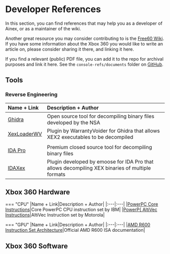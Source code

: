 # Developer References

In this section, you can find references that may help you as a developer of Ainex, or as a maintainer of the wiki.

Another great resource you may consider contributing to is the [Free60 Wiki](http://free60project.github.io/wiki).
If you have some information about the Xbox 360 you would like to write an article on,
please consider sharing it there, and linking it here.

If you find a relevant (public) PDF file, you can add it to the repo for archival purposes and link it here.
See the `console-refs/documents` folder on [GitHub](https://github.com/ainex-project/wiki).

<!--- Keep in mind Ainex's contribution rules. Do not link to or attempt to add leaked private documents, such as the XDK to this Wiki. -->

## Tools

### Reverse Engineering
|Name + Link|Description + Author|
|:----------------------------|:---|
|[Ghidra](https://github.com/NationalSecurityAgency/ghidra)|Open source tool for decompiling binary files developed by the NSA|
|[XexLoaderWV](https://github.com/zeroKilo/XEXLoaderWV)|Plugin by WarrantyVoider for Ghidra that allows XEX2 executables to be decompiled|
||
|[IDA Pro](https://hex-rays.com/IDA-pro/)|Premium closed source tool for decompiling binary files|
|[IDAXex](https://github.com/emoose/idaxex)|Plugin developed by emoose for IDA Pro that allows decompiling XEX binaries of multiple formats|

## Xbox 360 Hardware

=== "CPU"
  |Name + Link|Description + Author|
  |:---|:---|
  |[PowerPC Core Instructions](documents/ppc/core_instructions.pdf)|Core PowerPC CPU instruction set by IBM|
  |[PowerP{ AltiVec Instructions](documents/ppc/altivec_instructions.pdf)|AltiVec Instruction set by Motorola|

=== "GPU"
  |Name + Link|Description + Author|
  |:---|:---|
  |[AMD R600 Instruction Set Architecture](documents/r600isa.pdf)|Official AMD R600 ISA documentation|

## Xbox 360 Software
